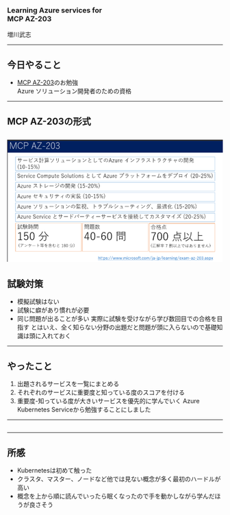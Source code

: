 ### Learning Azure services for <br> MCP AZ-203
  
増川武志

---
## 今日やること
- [MCP AZ-203](https://www.microsoft.com/en-us/learning/exam-AZ-203.aspx)のお勉強  
Azure ソリューション開発者のための資格
---
## MCP AZ-203の形式
![AZ-203](/shinjuku-mokumoku/35/MCP概要.png) 
---
## 試験対策
* 模擬試験はない
* 試験に癖があり慣れが必要
* 同じ問題が出ることが多い
実際に試験を受けながら学び数回目での合格を目指す
とはいえ、全く知らない分野の出題だと問題が頭に入らないので基礎知識は頭に入れておく
---
## やったこと
1. 出題されるサービスを一覧にまとめる
1. それぞれのサービスに重要度と知っている度のスコアを付ける
1. 重要度-知っている度が大きいサービスを優先的に学んでいく
Azure Kubernetes Serviceから勉強することにしました
---
##


---
## 所感
* Kubernetesは初めて触った
* クラスタ、マスター、ノードなど他では見ない概念が多く最初のハードルが高い
* 概念を上から順に読んでいったら眠くなったので手を動かしながら学んだほうが良さそう